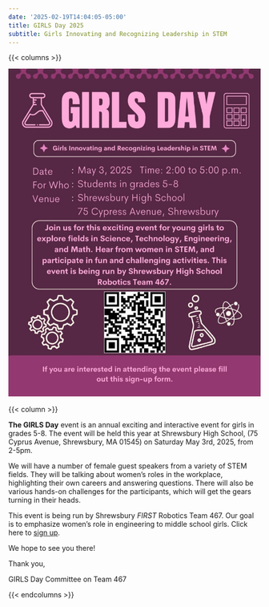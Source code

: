 ```yaml
---
date: '2025-02-19T14:04:05-05:00'
title: GIRLS Day 2025
subtitle: Girls Innovating and Recognizing Leadership in STEM
---
```


{{< columns >}}

![GIRLS Day](2025-girls-day.jpg)

{{< column >}}

**The GIRLS Day** event is an annual exciting and interactive event for girls in grades 5-8. The event will be held this year at Shrewsbury High School, (75 Cyprus Avenue, Shrewsbury, MA 01545) on Saturday May 3rd, 2025, from 2-5pm.

We will have a number of female guest speakers from a variety of STEM fields. They will be talking about women’s roles in the workplace, highlighting their own careers and answering questions. There will also be various hands-on challenges for the participants, which will get the gears turning in their heads.

This event is being run by Shrewsbury _FIRST_ Robotics Team 467. Our goal is to emphasize women’s role in engineering to middle school girls. Click here to [sign up](https://docs.google.com/forms/d/e/1FAIpQLSdUQzEEbmeCk75XTK9FWXpgeftYsx6eitkqkb-ivy2wvQ23zA/viewform).

We hope to see you there!

Thank you,

GIRLS Day Committee on Team 467

{{< endcolumns >}}